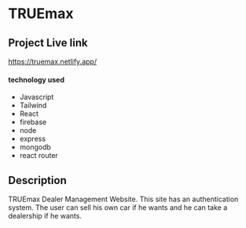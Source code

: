 # TRUEmax

## Project Live link

https://truemax.netlify.app/

#### technology used
+ Javascript
+ Tailwind
+ React
+ firebase
+ node
+ express
+ mongodb
+ react router

## Description

TRUEmax Dealer Management Website. This site has an authentication system. The user can sell his own car if he wants and he can take a dealership if he wants.

